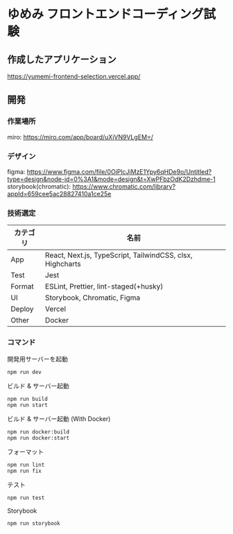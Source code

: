 # ゆめみ フロントエンドコーディング試験

## 作成したアプリケーション

https://yumemi-frontend-selection.vercel.app/

## 開発

### 作業場所

miro: https://miro.com/app/board/uXjVN9VLgEM=/

### デザイン

figma: https://www.figma.com/file/0OiPlcJiMzE1Ypy6qHDe9o/Untitled?type=design&node-id=0%3A1&mode=design&t=XwPFbzOdK2Dzhdme-1  
storybook(chromatic): https://www.chromatic.com/library?appId=659cee5ac28827410a1ce25e

### 技術選定

| カテゴリ | 名前                                                      |
| -------- | --------------------------------------------------------- |
| App      | React, Next.js, TypeScript, TailwindCSS, clsx, Highcharts |
| Test     | Jest                                                      |
| Format   | ESLint, Prettier, lint-staged(+husky)                     |
| UI       | Storybook, Chromatic, Figma                               |
| Deploy   | Vercel                                                    |
| Other    | Docker                                                    |

### コマンド

開発用サーバーを起動

```
npm run dev
```

ビルド & サーバー起動

```
npm run build
npm run start
```

ビルド & サーバー起動 (With Docker)

```
npm run docker:build
npm run docker:start
```

フォーマット

```
npm run lint
npm run fix
```

テスト

```
npm run test
```

Storybook

```
npm run storybook
```
